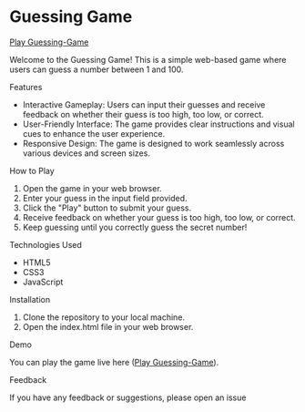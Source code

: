 # Guessing Game

[Play Guessing-Game](https://owethusotomela.github.io/guessingGame/)

Welcome to the Guessing Game! This is a simple web-based game where users can guess a number between 1 and 100.

Features

* Interactive Gameplay: Users can input their guesses and receive feedback on whether their guess is too high, too low, or correct.
* User-Friendly Interface: The game provides clear instructions and visual cues to enhance the user experience.
* Responsive Design: The game is designed to work seamlessly across various devices and screen sizes.

How to Play

1. Open the game in your web browser.
2. Enter your guess in the input field provided.
3. Click the "Play" button to submit your guess.
4. Receive feedback on whether your guess is too high, too low, or correct.
5. Keep guessing until you correctly guess the secret number!

Technologies Used

* HTML5
* CSS3
* JavaScript

Installation

1. Clone the repository to your local machine.
2. Open the index.html file in your web browser.

Demo

You can play the game live here ([Play Guessing-Game](https://owethusotomela.github.io/guessingGame/)).

Feedback

If you have any feedback or suggestions, please open an issue 